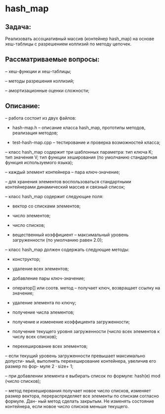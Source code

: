 # hash_map

## Задача: 

Реализовать ассоциативный массив (контейнер hash_map) на основе 
хеш-таблицы с разрешением коллизий по методу цепочек.

## Рассматриваемые вопросы:

– хеш-функции и хеш-таблицы;

– методы разрешения коллизий;

– амортизационные оценки сложности;

## Описание:

– работа состоит из двух файлов:

  - hash-map.h – описание класса hash_map, прототипы методов, реализация
методов;

  - test-hash-map.cpp – тестирование и проверка возможностей класса;
  
– класс hash_map содержит три шаблонных параметра: тип ключа K; тип
значения V; тип функции хеширования (по умолчанию стандартная функция
используемого языка);

– каждый элемент контейнера – пара ключ-значение;

– для хранения элементов воспользоваться стандартными контейнерами
динамический массив и связный список;

– класс hash_map содержит следующие поля:

  - вектор со списками элементов;

  - число элементов;

  - число списков;
  
  - вещественный коэффициент – максимальный уровень загруженности (по
умолчанию равен 2.0);

– класс hash_map должен содержать следующие методы:
  - конструктор;

  - удаление всех элементов;

  - добавление пары ключ-значение;

  - оператор[] или соотв. метод – получает ключ, возвращает ссылку на значение;

  - удаление элемента по ключу;

  - получение числа элементов;

  - получение и изменение коэффициента загруженности;

  - получение текущего уровня загруженности (число всех элементов к числу
всех списков);

  - перехеширование всех элементов;
  
– если текущий уровень загруженности превышает максимально допусти-
мый, выполнять перехеширование контейнера, увеличив его размер по фор-
муле 2 · size+ 1;

– при добавлении элемента e выбирать список по формуле: hash(e) mod
(число списков);

– метод перехеширования получает новое число списков, изменяет размер
вектора, перераспределяет все элементы по спискам согласно формуле. Дан-
ный метод сделать закрытым. Не изменять состояние контейнера, если новое
число списков меньше текущего.
